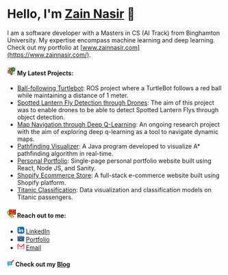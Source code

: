 # Hello, I'm **[Zain Nasir](https://www.zainnasir.com/)** 👋

I am a software developer with a Masters in CS (AI Track) from Binghamton University. My expertise encompass machine learning and deep learning. Check out my portfolio at [www.zainnasir.com](https://www.zainnasir.com/).

#### <img src="https://raw.githubusercontent.com/zainasir/zainasir/6543f544ba02c466a4a459a2966d8a0c39fc4466/project-management.svg" height=20> My Latest Projects:
- [Ball-following Turtlebot](https://github.com/zainasir/BallFollower): ROS project where a TurtleBot follows a red ball while maintaining a distance of 1 meter.
- [Spotted Lantern Fly Detection through Drones](https://github.com/boubinjg/SpottedLanternFly): The aim of this project was to enable drones to be able to detect Spotted Lantern Flys through object detection.
- [Map Navigation through Deep Q-Learning](https://github.com/zainasir/FrozenLakeDQN): An ongoing research project with the aim of exploring deep q-learning as a tool to navigate dynamic maps.
- [Pathfinding Visualizer](https://github.com/zainasir/PathfindingVisualizer): A Java program developed to visualize A* pathfinding algorithm in real-time.
- [Personal Portfolio](https://www.zainnasir.com/): Single-page personal portfolio website built using React, Node JS, and Sanity.
- [Shopify Ecommerce Store](https://tentoss.com/): A full-stack e-commerce website built using Shopify platform.
- [Titanic Classification](https://github.com/zainasir/ClassificationTitanic): Data visualization and classification models on Titanic passengers.

#### <img src="https://raw.githubusercontent.com/zainasir/zainasir/6aa9d07103044e7e48ee377715bcb2998667f253/contact.svg" height=20> Reach out to me:
- <img src="https://raw.githubusercontent.com/zainasir/zainasir/695c0d772c0629fa979c67437714fa39d3c74e50/linkedin.svg" height=16> [LinkedIn](https://www.linkedin.com/in/zainasir/)
- <img src="https://raw.githubusercontent.com/zainasir/zainasir/695c0d772c0629fa979c67437714fa39d3c74e50/suitcase.svg" height=16> [Portfolio](https://www.zainnasir.com/)
- <img src="https://raw.githubusercontent.com/zainasir/zainasir/695c0d772c0629fa979c67437714fa39d3c74e50/gmail.svg" height=16> <a href="mailto:zainasir1999@gmail.com">Email</a>

#### <img src="https://raw.githubusercontent.com/zainasir/zainasir/695c0d772c0629fa979c67437714fa39d3c74e50/writing.svg" height=16> Check out my [Blog](https://www.zainnasir.com/blog/)
